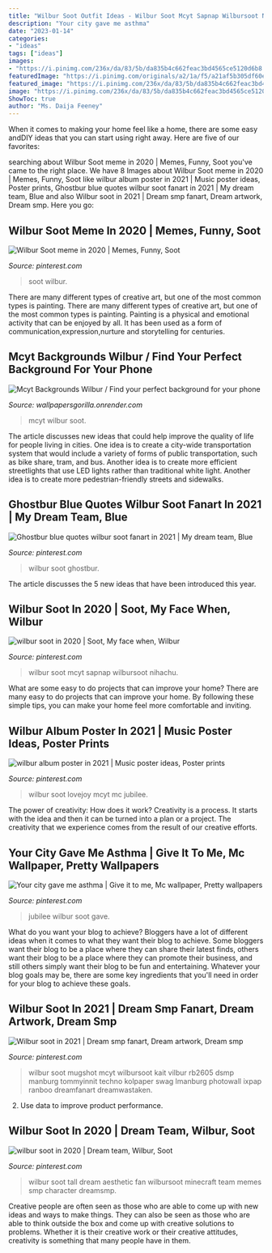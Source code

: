 ```yaml
---
title: "Wilbur Soot Outfit Ideas - Wilbur Soot Mcyt Sapnap Wilbursoot Nihachu"
description: "Your city gave me asthma"
date: "2023-01-14"
categories:
- "ideas"
tags: ["ideas"]
images:
- "https://i.pinimg.com/236x/da/83/5b/da835b4c662feac3bd4565ce5120d6b8.jpg?nii=t"
featuredImage: "https://i.pinimg.com/originals/a2/1a/f5/a21af5b305df60e4e0dd5522ab2a69ff.jpg"
featured_image: "https://i.pinimg.com/236x/da/83/5b/da835b4c662feac3bd4565ce5120d6b8.jpg?nii=t"
image: "https://i.pinimg.com/236x/da/83/5b/da835b4c662feac3bd4565ce5120d6b8.jpg?nii=t"
ShowToc: true
author: "Ms. Daija Feeney"
---
```



When it comes to making your home feel like a home, there are some easy andDIY ideas that you can start using right away. Here are five of our favorites: 

	

		
searching about Wilbur Soot meme in 2020 | Memes, Funny, Soot you've came to the right place. We have 8 Images about Wilbur Soot meme in 2020 | Memes, Funny, Soot like wilbur album poster in 2021 | Music poster ideas, Poster prints, Ghostbur blue quotes wilbur soot fanart in 2021 | My dream team, Blue and also Wilbur soot in 2021 | Dream smp fanart, Dream artwork, Dream smp. Here you go:
		
    
## Wilbur Soot Meme In 2020 | Memes, Funny, Soot

<img loading=lazy src="https://i.pinimg.com/originals/ed/94/82/ed9482c0f65f85fd20a9d4d88eedcb33.jpg" onerror="this.onerror=null;this.src='https://tse1.mm.bing.net/th?id=OIP.7N9yYDk4E1zTF2FdjnugMwHaLq&amp;pid=15.1';" alt="Wilbur Soot meme in 2020 | Memes, Funny, Soot">

_Source: pinterest.com_

>soot wilbur. 

	

There are many different types of creative art, but one of the most common types is painting.
There are many different types of creative art, but one of the most common types is painting. Painting is a physical and emotional activity that can be enjoyed by all. It has been used as a form of communication,expression,nurture and storytelling for centuries.

    
## Mcyt Backgrounds Wilbur / Find Your Perfect Background For Your Phone

<img loading=lazy src="https://i.pinimg.com/originals/a2/1a/f5/a21af5b305df60e4e0dd5522ab2a69ff.jpg" onerror="this.onerror=null;this.src='https://tse3.mm.bing.net/th?id=OIP.LkRKbhjIN1vliUvMeY9llgHaNK&amp;pid=15.1';" alt="Mcyt Backgrounds Wilbur / Find your perfect background for your phone">

_Source: wallpapersgorilla.onrender.com_

>mcyt wilbur soot. 

	

The article discusses new ideas that could help improve the quality of life for people living in cities. One idea is to create a city-wide transportation system that would include a variety of forms of public transportation, such as bike share, tram, and bus. Another idea is to create more efficient streetlights that use LED lights rather than traditional white light. Another idea is to create more pedestrian-friendly streets and sidewalks.

    
## Ghostbur Blue Quotes Wilbur Soot Fanart In 2021 | My Dream Team, Blue

<img loading=lazy src="https://i.pinimg.com/originals/66/8c/89/668c8997932c14b7f6c8f673337d0fda.jpg" onerror="this.onerror=null;this.src='https://tse2.mm.bing.net/th?id=OIP.wV1w3Nn5WnPw8SILlPVYEAHaJ4&amp;pid=15.1';" alt="Ghostbur blue quotes wilbur soot fanart in 2021 | My dream team, Blue">

_Source: pinterest.com_

>wilbur soot ghostbur. 

	

The article discusses the 5 new ideas that have been introduced this year.

    
## Wilbur Soot In 2020 | Soot, My Face When, Wilbur

<img loading=lazy src="https://i.pinimg.com/736x/eb/47/a1/eb47a144e958f691e373650963413689.jpg" onerror="this.onerror=null;this.src='https://tse2.mm.bing.net/th?id=OIP.vC9v3rfg804-jgeJN37swgHaJ4&amp;pid=15.1';" alt="wilbur soot in 2020 | Soot, My face when, Wilbur">

_Source: pinterest.com_

>wilbur soot mcyt sapnap wilbursoot nihachu. 

	

What are some easy to do projects that can improve your home?
There are many easy to do projects that can improve your home. By following these simple tips, you can make your home feel more comfortable and inviting.

    
## Wilbur Album Poster In 2021 | Music Poster Ideas, Poster Prints

<img loading=lazy src="https://i.pinimg.com/736x/87/c4/b0/87c4b0e750035eda81bef77d3fd6df34.jpg" onerror="this.onerror=null;this.src='https://tse2.mm.bing.net/th?id=OIP.ivqQVsrCfg-UsZWt3Qcb6QHaKd&amp;pid=15.1';" alt="wilbur album poster in 2021 | Music poster ideas, Poster prints">

_Source: pinterest.com_

>wilbur soot lovejoy mcyt mc jubilee. 

	

The power of creativity: How does it work?
Creativity is a process. It starts with the idea and then it can be turned into a plan or a project. The creativity that we experience comes from the result of our creative efforts.

    
## Your City Gave Me Asthma | Give It To Me, Mc Wallpaper, Pretty Wallpapers

<img loading=lazy src="https://i.pinimg.com/236x/da/83/5b/da835b4c662feac3bd4565ce5120d6b8.jpg?nii=t" onerror="this.onerror=null;this.src='https://tse2.mm.bing.net/th?id=OIP.WMnQGkf1jmTSIkFKHd7pGgAAAA&amp;pid=15.1';" alt="Your city gave me asthma | Give it to me, Mc wallpaper, Pretty wallpapers">

_Source: pinterest.com_

>jubilee wilbur soot gave. 

	

What do you want your blog to achieve?
Bloggers have a lot of different ideas when it comes to what they want their blog to achieve. Some bloggers want their blog to be a place where they can share their latest finds, others want their blog to be a place where they can promote their business, and still others simply want their blog to be fun and entertaining. Whatever your blog goals may be, there are some key ingredients that you'll need in order for your blog to achieve these goals.

    
## Wilbur Soot In 2021 | Dream Smp Fanart, Dream Artwork, Dream Smp

<img loading=lazy src="https://i.pinimg.com/736x/25/68/10/256810c7ce336f0770a5b8c812b150a3.jpg" onerror="this.onerror=null;this.src='https://tse2.mm.bing.net/th?id=OIP.5843IXHhT_Z8xn9HS2j3eQHaJv&amp;pid=15.1';" alt="Wilbur soot in 2021 | Dream smp fanart, Dream artwork, Dream smp">

_Source: pinterest.com_

>wilbur soot mugshot mcyt wilbursoot kait vilbur rb2605 dsmp manburg tommyinnit techno kolpaper swag lmanburg photowall ixpap ranboo dreamfanart dreamwastaken. 

	

2. Use data to improve product performance.

    
## Wilbur Soot In 2020 | Dream Team, Wilbur, Soot

<img loading=lazy src="https://i.pinimg.com/736x/90/3a/34/903a340be721d203abc11125213d36d9.jpg" onerror="this.onerror=null;this.src='https://tse3.mm.bing.net/th?id=OIP.noRfkdGXv5Ch0nErizeF2gHaIc&amp;pid=15.1';" alt="wilbur soot in 2020 | Dream team, Wilbur, Soot">

_Source: pinterest.com_

>wilbur soot tall dream aesthetic fan wilbursoot minecraft team memes smp character dreamsmp. 

	

Creative people are often seen as those who are able to come up with new ideas and ways to make things. They can also be seen as those who are able to think outside the box and come up with creative solutions to problems. Whether it is their creative work or their creative attitudes, creativity is something that many people have in them.

